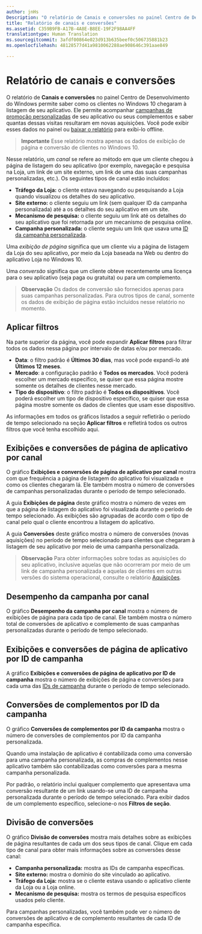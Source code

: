 ```yaml
---
author: jnHs
Description: "O relatório de Canais e conversões no painel Centro de Desenvolvimento do Windows permite saber como os clientes no Windows 10 chegaram à listagem de seu aplicativo."
title: "Relatório de canais e conversões"
ms.assetid: C359B9FB-A17B-4A8E-B8EE-19F2F98AA4FF
translationtype: Human Translation
ms.sourcegitcommit: 3afdf00864e023d913b635beef0c506735881b23
ms.openlocfilehash: 48128577d41a9810062288ae908646c391aae849

---
```


# Relatório de canais e conversões


O relatório de **Canais e conversões** no painel Centro de Desenvolvimento do Windows permite saber como os clientes no Windows 10 chegaram à listagem de seu aplicativo. Ele permite acompanhar [campanhas de promoção personalizadas](create-a-custom-app-promotion-campaign.md) de seu aplicativo ou seus complementos e saber quantas dessas visitas resultaram em novas aquisições. Você pode exibir esses dados no painel ou [baixar o relatório](download-analytic-reports.md) para exibi-lo offline.

> **Importante**   Esse relatório mostra apenas os dados de exibição de página e conversão de clientes no Windows 10.

 

Nesse relatório, um *canal* se refere ao método em que um cliente chegou à página de listagem do seu aplicativo (por exemplo, navegação e pesquisa na Loja, um link de um site externo, um link de uma das suas campanhas personalizadas, etc.). Os seguintes tipos de canal estão incluídos:

-   **Tráfego da Loja:** o cliente estava navegando ou pesquisando a Loja quando visualizou os detalhes do seu aplicativo.
-   **Site externo:** o cliente seguiu um link (sem qualquer ID da campanha personalizada) até a os detalhes do seu aplicativo em um site.
-   **Mecanismo de pesquisa:** o cliente seguiu um link até os detalhes do seu aplicativo que foi retornada por um mecanismo de pesquisa online.
-   **Campanha personalizada:** o cliente seguiu um link que usava uma [ID da campanha personalizada](create-a-custom-app-promotion-campaign.md).

Uma *exibição de página* significa que um cliente viu a página de listagem da Loja do seu aplicativo, por meio da Loja baseada na Web ou dentro do aplicativo Loja no Windows 10.

Uma *conversão* significa que um cliente obteve recentemente uma licença para o seu aplicativo (seja paga ou gratuita) ou para um complemento.

> **Observação**  Os dados de conversão são fornecidos apenas para suas campanhas personalizadas. Para outros tipos de canal, somente os dados de exibição de página estão incluídos nesse relatório no momento.

 

## Aplicar filtros


Na parte superior da página, você pode expandir **Aplicar filtros** para filtrar todos os dados nessa página por intervalo de datas e/ou por mercado.

-   **Data**: o filtro padrão é **Últimos 30 dias**, mas você pode expandi-lo até **Últimos 12 meses**.
-   **Mercado**: a configuração padrão é **Todos os mercados**. Você poderá escolher um mercado específico, se quiser que essa página mostre somente os detalhes de clientes nesse mercado.
-   **Tipo do dispositivo**: o filtro padrão é **Todos os dispositivos**. Você poderá escolher um tipo de dispositivo específico, se quiser que essa página mostre somente os dados de clientes que usam esse dispositivo.

As informações em todos os gráficos listados a seguir refletirão o período de tempo selecionado na seção **Aplicar filtros** e refletirá todos os outros filtros que você tenha escolhido aqui.

## Exibições e conversões de página de aplicativo por canal


O gráfico **Exibições e conversões de página de aplicativo por canal** mostra com que frequência a página de listagem do aplicativo foi visualizada e como os clientes chegaram lá. Ele também mostra o número de conversões de campanhas personalizadas durante o período de tempo selecionado.

A guia **Exibições de página** deste gráfico mostra o número de vezes em que a página de listagem do aplicativo foi visualizada durante o período de tempo selecionado. As exibições são agrupadas de acordo com o tipo de canal pelo qual o cliente encontrou a listagem do aplicativo.

A guia **Conversões** deste gráfico mostra o número de conversões (novas aquisições) no período de tempo selecionado para clientes que chegaram à listagem de seu aplicativo por meio de uma campanha personalizada.

> **Observação**  Para obter informações sobre todas as aquisições do seu aplicativo, inclusive aquelas que não ocorreram por meio de um link de campanha personalizada e aquelas de clientes em outras versões do sistema operacional, consulte o relatório [Aquisições](acquisitions-report.md).

 

## Desempenho da campanha por canal


O gráfico **Desempenho da campanha por canal** mostra o número de exibições de página para cada tipo de canal. Ele também mostra o número total de conversões de aplicativo e complemento de suas campanhas personalizadas durante o período de tempo selecionado.

## Exibições e conversões de página de aplicativo por ID de campanha


A gráfico **Exibições e conversões de página de aplicativo por ID de campanha** mostra o número de exibições de página e conversões para cada uma das [IDs de campanha](create-a-custom-app-promotion-campaign.md) durante o período de tempo selecionado.

##  Conversões de complementos por ID da campanha


O gráfico **Conversões de complementos por ID da campanha** mostra o número de conversões de complementos por ID da campanha personalizada.

Quando uma instalação de aplicativo é contabilizada como uma conversão para uma campanha personalizada, as compras de complementos nesse aplicativo também são contabilizadas como conversões para a mesma campanha personalizada.

Por padrão, o relatório inclui qualquer complemento que apresentava uma conversão resultante de um link usando-se uma ID de campanha personalizada durante o período de tempo selecionado. Para exibir dados de um complemento específico, selecione-o nos **Filtros de seção**.

## Divisão de conversões


O gráfico **Divisão de conversões** mostra mais detalhes sobre as exibições de página resultantes de cada um dos seus tipos de canal. Clique em cada tipo de canal para obter mais informações sobre as conversões desse canal:

-   **Campanha personalizada:** mostra as IDs de campanha específicas.
-   **Site externo:** mostra o domínio do site vinculado ao aplicativo.
-   **Tráfego da Loja:** mostra se o cliente estava usando o aplicativo cliente da Loja ou a Loja online.
-   **Mecanismo de pesquisa:** mostra os termos de pesquisa específicos usados pelo cliente.

Para campanhas personalizadas, você também pode ver o número de conversões de aplicativo e de complemento resultantes de cada ID de campanha específica.

 

 







<!--HONumber=Aug16_HO3-->


